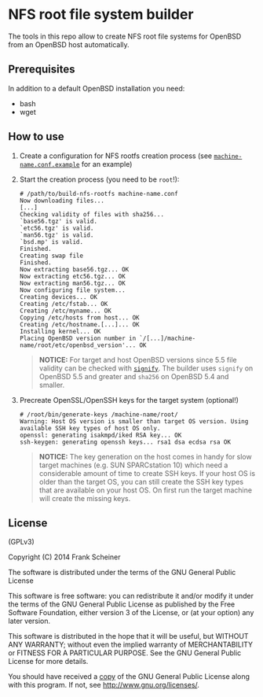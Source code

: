 # NFS root file system builder #

The tools in this repo allow to create NFS root file systems for OpenBSD from an OpenBSD host automatically.

## Prerequisites ##

In addition to a default OpenBSD installation you need:

* bash
* wget

## How to use ##

1. Create a configuration for NFS rootfs creation process (see [`machine-name.conf.example`] for an example)

2. Start the creation process (you need to be `root`!):
   ```
   # /path/to/build-nfs-rootfs machine-name.conf
   Now downloading files...
   [...]
   Checking validity of files with sha256...
   `base56.tgz' is valid.
   `etc56.tgz' is valid.
   `man56.tgz' is valid.
   `bsd.mp' is valid.
   Finished.
   Creating swap file
   Finished.
   Now extracting base56.tgz... OK
   Now extracting etc56.tgz... OK
   Now extracting man56.tgz... OK
   Now configuring file system... 
   Creating devices... OK
   Creating /etc/fstab... OK
   Creating /etc/myname... OK
   Copying /etc/hosts from host... OK
   Creating /etc/hostname.[...]... OK
   Installing kernel... OK
   Placing OpenBSD version number in `/[...]/machine-name/root/etc/openbsd_version'... OK
   ```
   > **NOTICE:** For target and host OpenBSD versions since 5.5 file validity can be checked with [`signify`]. The builder uses `signify` on OpenBSD 5.5 and greater and `sha256` on OpenBSD 5.4 and smaller.

3. Precreate OpenSSL/OpenSSH keys for the target system (optional!)
   ```
   # /root/bin/generate-keys /machine-name/root/
   Warning: Host OS version is smaller than target OS version. Using available SSH key types of host OS only.
   openssl: generating isakmpd/iked RSA key... OK
   ssh-keygen: generating openssh keys... rsa1 dsa ecdsa rsa OK
   ```
   > **NOTICE:** The key generation on the host comes in handy for slow target machines (e.g. SUN SPARCstation 10) which need a considerable amount of time to create SSH keys. If your host OS is older than the target OS, you can still create the SSH key types that are available on your host OS. On first run the target machine will create the missing keys.

## License ##

(GPLv3)

Copyright (C) 2014 Frank Scheiner

The software is distributed under the terms of the GNU General Public License

This software is free software: you can redistribute it and/or modify
it under the terms of the GNU General Public License as published by
the Free Software Foundation, either version 3 of the License, or
(at your option) any later version.

This software is distributed in the hope that it will be useful,
but WITHOUT ANY WARRANTY; without even the implied warranty of
MERCHANTABILITY or FITNESS FOR A PARTICULAR PURPOSE.  See the
GNU General Public License for more details.

You should have received a [copy] of the GNU General Public License
along with this program.  If not, see <http://www.gnu.org/licenses/>.

[copy]: /COPYING
[`machine-name.conf.example`]: /share/doc/machine-name.conf.example
[`signify`]: http://www.openbsd.org/cgi-bin/man.cgi/OpenBSD-5.5/man1/signify.1?query=signify&manpath=OpenBSD-5.5

